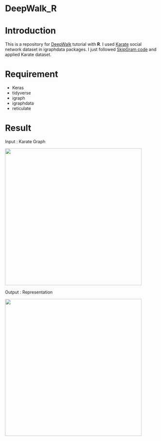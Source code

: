 # DeepWalk_R



Introduction
===========
This is a repository for [DeepWalk](http://www.perozzi.net/publications/14_kdd_deepwalk.pdf) tutorial with **R**. I used [Karate](https://rdrr.io/cran/igraphdata/man/karate.html) social network  dataset in igraphdata packages. I just followed [SkipGram code](https://blogs.rstudio.com/tensorflow/posts/2017-12-22-word-embeddings-with-keras/) and applied Karate dataset. 

Requirement
===========
-   Keras
-   tidyverse
-   igraph
-   igraphdata
-   reticulate


Result
===========

Input : Karate Graph

<img width = "450" heigth = "400" src = 
https://user-images.githubusercontent.com/37679460/57570416-abc22d00-743c-11e9-9779-46570b0cadbc.png>


Output : Representation

<img width = "450" heigth = "400" src = 
https://user-images.githubusercontent.com/37679460/57570437-d57b5400-743c-11e9-9fda-82ef260cd277.png>
